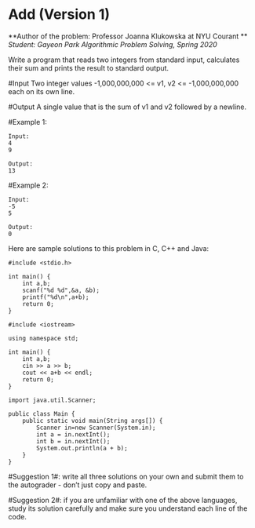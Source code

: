 Add (Version 1)
===============
**Author of the problem: Professor Joanna Klukowska at NYU Courant **
*Student: Gayeon Park*
*Algorithmic Problem Solving, Spring 2020*

Write a program that reads two integers from standard input, calculates their sum and prints the result to standard output.

#Input
Two integer values -1,000,000,000 <= v1, v2 <= -1,000,000,000 each on its own line.

#Output
A single value that is the sum of v1 and v2 followed by a newline.

#Example 1:
```
Input:
4
9

Output:
13
```

#Example 2:
```
Input:
-5
5

Output:
0
```

Here are sample solutions to this problem in C, C++ and Java:
```
#include <stdio.h>

int main() {
    int a,b;
    scanf("%d %d",&a, &b);
    printf("%d\n",a+b);
    return 0;
}
```

```
#include <iostream>

using namespace std;

int main() {
    int a,b;
    cin >> a >> b;
    cout << a+b << endl;
    return 0;
}
```

```
import java.util.Scanner;

public class Main {
    public static void main(String args[]) {
        Scanner in=new Scanner(System.in);
        int a = in.nextInt();
        int b = in.nextInt();
        System.out.println(a + b);
    }
}
```

#Suggestion 1#: write all three solutions on your own and submit them to the autograder - don’t just copy and paste.

#Suggestion 2#: if you are unfamiliar with one of the above languages, study its solution carefully and make sure you
understand each line of the code.
